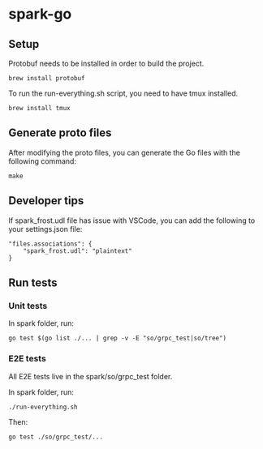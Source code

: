 # spark-go

## Setup

Protobuf needs to be installed in order to build the project.

```
brew install protobuf
```

To run the run-everything.sh script, you need to have tmux installed.

```
brew install tmux
```

## Generate proto files

After modifying the proto files, you can generate the Go files with the following command:

```
make
```

## Developer tips

If spark_frost.udl file has issue with VSCode, you can add the following to your settings.json file:

```
"files.associations": {
    "spark_frost.udl": "plaintext"
}
```

## Run tests

### Unit tests

In spark folder, run:

```
go test $(go list ./... | grep -v -E "so/grpc_test|so/tree")
```

### E2E tests

All E2E tests live in the spark/so/grpc_test folder.

In spark folder, run:

```
./run-everything.sh
```

Then:

```
go test ./so/grpc_test/...
```
